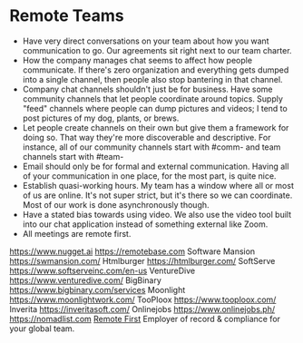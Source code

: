# Remote Teams

- Have very direct conversations on your team about how you want communication to go. Our agreements sit right next to our team charter.
- How the company manages chat seems to affect how people communicate. If there's zero organization and everything gets dumped into a single channel, then people also stop bantering in that channel.
- Company chat channels shouldn't just be for business. Have some community channels that let people coordinate around topics. Supply "feed" channels where people can dump pictures and videos; I tend to post pictures of my dog, plants, or brews.
- Let people create channels on their own but give them a framework for doing so. That way they're more discoverable and descriptive. For instance, all of our community channels start with #comm- and team channels start with #team-
- Email should only be for formal and external communication. Having all of your communication in one place, for the most part, is quite nice.
- Establish quasi-working hours. My team has a window where all or most of us are online. It's not super strict, but it's there so we can coordinate. Most of our work is done asynchronously though.
- Have a stated bias towards using video. We also use the video tool built into our chat application instead of something external like Zoom.
- All meetings are remote first.

https://www.nugget.ai
https://remotebase.com
Software Mansion https://swmansion.com/
Htmlburger https://htmlburger.com/
SoftServe https://www.softserveinc.com/en-us
VentureDive https://www.venturedive.com/
BigBinary https://www.bigbinary.com/services
Moonlight https://www.moonlightwork.com/
TooPloox https://www.tooploox.com/
Inverita https://inveritasoft.com/
Onlinejobs https://www.onlinejobs.ph/
https://nomadlist.com
[Remote First](https://www.remofirst.com) Employer of record & compliance for your global team.